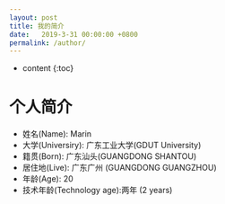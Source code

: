 ```yaml
---
layout: post
title: 我的简介
date:   2019-3-31 00:00:00 +0800
permalink: /author/
---
```


* content
{:toc}

个人简介
=====================
+ 姓名(Name):  Marin
+ 大学(Universiry):  广东工业大学(GDUT University)
+ 籍贯(Born):  广东汕头(GUANGDONG SHANTOU)
+ 居住地(Live): 广东广州 (GUANGDONG GUANGZHOU)
+ 年龄(Age):  20
+ 技术年龄(Technology age):两年 (2 years)